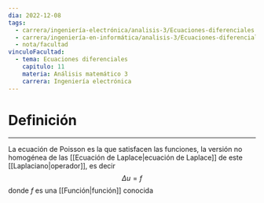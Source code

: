 ```yaml
---
dia: 2022-12-08
tags:
  - carrera/ingeniería-electrónica/analisis-3/Ecuaciones-diferenciales
  - carrera/ingeniería-en-informática/analisis-3/Ecuaciones-diferenciales
  - nota/facultad
vinculoFacultad:
  - tema: Ecuaciones diferenciales
    capitulo: 11
    materia: Análisis matemático 3
    carrera: Ingeniería electrónica
---
```

# Definición
---
La ecuación de Poisson es la que satisfacen las funciones, la versión no homogénea de las [[Ecuación de Laplace|ecuación de Laplace]] de este [[Laplaciano|operador]], es decir $$ \Delta u = f $$ donde $f$ es una [[Función|función]] conocida